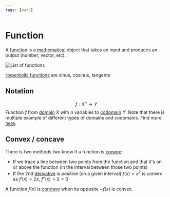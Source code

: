 ```yaml
---
tags: [math]
---
```


# Function 

A [function](https://en.wikipedia.org/wiki/Function_(mathematics)) is a [mathematical](../maths.md) object that takes an input and produces an output (number, vector, etc).

![List of functions](/assets/functions.png)


[Hyperbolic functions](https://en.wikipedia.org/wiki/Hyperbolic_functions) are sinus, cosinus, tangente

## Notation

$$f: X^n \to Y$$
Function $f$ from [domain](https://en.wikipedia.org/wiki/Domain_of_a_function) $X$ with $n$ variables to [codomain](https://simple.wikipedia.org/wiki/Range_(mathematics)) $Y$.
Note that there is multiple example of different types of domains and codomains. Find more [here](https://en.wikipedia.org/wiki/Function_(mathematics)).

## Convex / concave

There is two methods two know if a function is [convex](https://simple.wikipedia.org/wiki/Convex_function):

- If we trace a line between two points from the function and that it's on or above the function (in the interval between those two points)
- If the 2nd [derivative](derivative.md) is positive (on a given interval)
  $f(x)=x^2$ is convex as $f'(x)=2x$, $f''(x)=2 > 0$

A function $f(x)$ is [concave](https://en.wikipedia.org/wiki/Concave_function) when its opposite $-f(x)$ is convex.